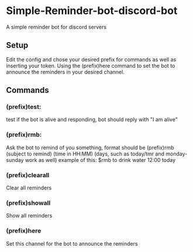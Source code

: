 # Simple-Reminder-bot-discord-bot
A simple reminder bot for discord servers

## Setup
Edit the config and chose your desired prefix for commands as well as inserting your token.
Using the (prefix)here command to set the bot to announce the reminders in your desired channel.

## Commands
### (prefix)test:
test if the bot is alive and responding, bot should reply with "I am alive"
### (prefix)rmb:
Ask the bot to remind of you something, format should be (prefix)rmb (subject to remind) (time in HH:MM) (days, such as today/tmr and monday-sunday work as well)
example of this: $rmb to drink water 12:00 today
### (prefix)clearall
Clear all reminders
### (prefix)showall
Show all reminders
### (prefix)here
Set this channel for the bot to announce the reminders
